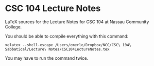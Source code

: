 # CSC 104 Lecture Notes

LaTeX sources for the Lecture Notes for CSC 104 at Nassau Community College.

You should be able to compile everything with this command:

```
xelatex --shell-escape /Users/cmerlo/Dropbox/NCC/CSC\ 104\ Sabbatical/Lecture\ Notes/CSC104LectureNotes.tex
```

You may have to run the command twice.